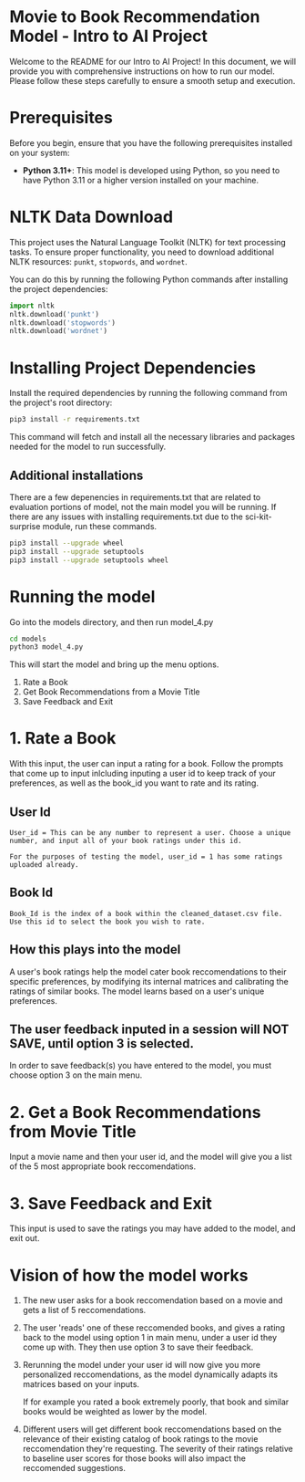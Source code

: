 # Movie to Book Recommendation Model - Intro to AI Project

Welcome to the README for our Intro to AI Project! In this document, we will provide you with comprehensive instructions on how to run our model. Please follow these steps carefully to ensure a smooth setup and execution.

# Prerequisites

Before you begin, ensure that you have the following prerequisites installed on your system:

- **Python 3.11+**: This model is developed using Python, so you need to have Python 3.11 or a higher version installed on your machine.

# NLTK Data Download

This project uses the Natural Language Toolkit (NLTK) for text processing tasks. To ensure proper functionality, you need to download additional NLTK resources: `punkt`, `stopwords`, and `wordnet`.

You can do this by running the following Python commands after installing the project dependencies:

```python
import nltk
nltk.download('punkt')
nltk.download('stopwords')
nltk.download('wordnet')
```

# Installing Project Dependencies

Install the required dependencies by running the following command from the project's root directory:

```bash
pip3 install -r requirements.txt
```

This command will fetch and install all the necessary libraries and packages needed for the model to run successfully.

## Additional installations
There are a few depenencies in requirements.txt that are related to evaluation portions of model, not the main model you will be running. 
If there are any issues with installing requirements.txt due to the sci-kit-surprise module, run these commands.

```bash
pip3 install --upgrade wheel
pip3 install --upgrade setuptools
pip3 install --upgrade setuptools wheel
```

# Running the model

Go into the models directory, and then run model_4.py

```bash
cd models
python3 model_4.py
```
This will start the model and bring up the menu options. 

1. Rate a Book
2. Get Book Recommendations from a Movie Title
3. Save Feedback and Exit

# 1. Rate a Book
 
With this input, the user can input a rating for a book. Follow the prompts that come up to input inlcluding inputing a user id to keep track of your preferences, as well as the book_id you want to rate and its rating. 

## User Id
    User_id = This can be any number to represent a user. Choose a unique number, and input all of your book ratings under this id.

    For the purposes of testing the model, user_id = 1 has some ratings uploaded already. 

## Book Id
    Book_Id is the index of a book within the cleaned_dataset.csv file. Use this id to select the book you wish to rate. 

## How this plays into the model

A user's book ratings help the model cater book reccomendations to their specific preferences, by modifying its internal matrices and calibrating the ratings of similar books. The model learns based on a user's unique preferences. 

##   The user feedback inputed in a session will NOT SAVE, until option 3 is selected. 

In order to save feedback(s) you have entered to the model, you must choose option 3 on the main menu.


# 2. Get a Book Recommendations from  Movie Title
Input a movie name and then your user id, and the model will give you a list of the 5 most appropriate book reccomendations. 

# 3. Save Feedback and Exit
This input is used to save the ratings you may have added to the model, and exit out. 


# Vision of how the model works

1. The new user asks for a book reccomendation based on a movie and gets a list of 5 reccomendations. 

2. The user 'reads' one of these reccomended books, and gives a rating back to the model using option 1 in main menu, under a user id they come up with. They then use option 3 to save their feedback.  

3. Rerunning the model under your user id will now give you more personalized reccomendations, as the model dynamically adapts its matrices based on your inputs. 

    If for example you rated a book extremely poorly, that book and similar books would be weighted as lower by the model. 

4. Different users will get different book reccomendations based on the relevance of their existing catalog of book ratings to the movie reccomendation they're requesting. The severity of their ratings relative to baseline user scores for those books will also impact the reccomended suggestions. 